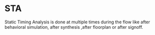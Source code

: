 # STA
Static Timing Analysis is done at multiple times during the flow like after behavioral simulation, after synthesis ,after floorplan or after signoff. 
